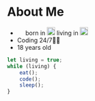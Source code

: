# **About Me**

* <img src="https://upload.wikimedia.org/wikipedia/commons/thumb/f/fe/Flag_of_Egypt.svg/220px-Flag_of_Egypt.svg.png" width="15"/> born in <img src="https://upload.wikimedia.org/wikipedia/commons/c/cb/Flag_of_the_United_Arab_Emirates.svg" width="19"/> living in <img src="https://upload.wikimedia.org/wikipedia/commons/c/cb/Flag_of_the_United_Arab_Emirates.svg" width="19"/>
* Coding 24/7🐱‍💻
* 18 years old

```javascript
let living = true;
while (living) {
    eat();
    code();
    sleep();
}
```
